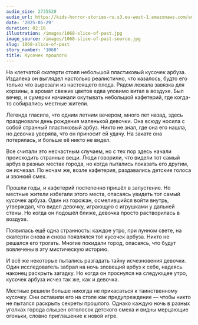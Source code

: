```yaml
---
audio_size: 2735520
audio_url: https://kids-horror-stories-ru.s3.eu-west-1.amazonaws.com/audio/1068-slice-of-past.mp3
date: '2025-05-29'
duration: 02:16
illustration: /images/1068-slice-of-past.jpg
image_source: /images/1068-slice-of-past-source.jpg
slug: 1068-slice-of-past
story_number: '1068'
title: Кусочек прошлого
---
```


На клетчатой скатерти стоял небольшой пластиковый кусочек арбуза. Издалека он выглядел настолько реалистично, что казалось, будто его только что вырезали из настоящего плода. Рядом лежала завязка для корзины, а аромат свежих цветов едва уловимо витал в воздухе. Был вечер, и сумерки начинали окутывать небольшой кафетерий, где когда-то собирались местные жители.

Легенда гласила, что одним летним вечером, много лет назад, здесь праздновали день рождения маленькой девочки. Она всюду носила с собой странный пластиковый арбуз. Никто не знал, где она его нашла, но девочка уверяла, что он приносит ей удачу. На закате она потерялась, и больше её никто не видел.

Все считали это несчастным случаем, но с тех пор здесь начали происходить странные вещи. Люди говорили, что видели тот самый арбуз в разных местах города, но когда пытались показать его другим, он исчезал. По ночам же, возле кафетерия, раздавались детские голоса и звонкий смех.

Прошли годы, и кафетерий постепенно пришёл в запустение. Но местные жители избегали этого места, опасаясь увидеть тот самый кусочек арбуза. Один из горожан, осмелившийся войти внутрь, утверждал, что видел девочку, играющую с игрушками у дальней стены. Но когда он подошёл ближе, девочка просто растворилась в воздухе.

Появилась ещё одна странность: каждое утро, при лунном свете, на скатерти снова и снова появлялся тот кусочек арбуза. Никто не решался его трогать. Многие покидали город, опасаясь, что будут вовлечены в эту мистическую историю.

И всё же некоторые пытались разгадать тайну исчезновения девочки. Один исследователь забрал на ночь зловещий арбуз к себе, надеясь наконец раскрыть загадку. Но когда он проснулся на следующее утро, кусочек арбуза исчез так же, как и девочка.

Местные решили больше никогда не прикасаться к таинственному кусочку. Они оставили его на столе как предупреждение — чтобы никто не пытался раскрыть секреты прошлого. Однако каждую ночь в разных уголках города слышен отголосок детского смеха и видны мерцающие огоньки, словно приглашение к новой игре.